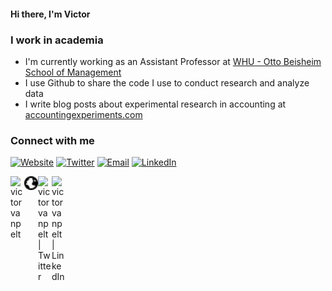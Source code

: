 #### Hi there, I'm Victor

### I work in academia
- I'm currently working as an Assistant Professor at <a href="https://www.whu.edu/en/faculty/victor-van-pelt/" target="_blank">WHU - Otto Beisheim School of Management</a>
- I use Github to share the code I use to conduct research and analyze data
- I write blog posts about experimental research in accounting at <a href="https://www.accountingexperiments.com" target="_blank">accountingexperiments.com</a>

### Connect with me
[![Website](https://img.shields.io/website?label=victorvanpelt.com&style=for-the-badge&url=https%3A%2F%2Fcodestackr.com)](https://victorvanpelt.com)
[![Twitter](https://img.shields.io/badge/Twitter-1DA1F2?style=for-the-badge&logo=twitter&logoColor=white)](https://twitter.com/victorvanpelt)
[![Email](https://img.shields.io/badge/Microsoft_Outlook-0078D4?style=for-the-badge&logo=microsoft-outlook&logoColor=white)](mailto:victor.vanpelt@whu.edu)
[![LinkedIn](https://img.shields.io/badge/LinkedIn-0077B5?style=for-the-badge&logo=linkedin&logoColor=white)](https://www.linkedin.com/in/victorvanpelt/)






[<img align="left" alt="victorvanpelt" width="22px" src="https://camo.githubusercontent.com/0f3aa1f457bb92fbd2411761262ce1fb0f766ed74a4f4289bfc4a0b6024335d6/68747470733a2f2f6564656e742e6769746875622e696f2f537570657254696e7949636f6e732f696d616765732f7376672f656d61696c2e737667" />][email]
[<img align="left" alt="victorvanpelt" width="22px" src="https://raw.githubusercontent.com/iconic/open-iconic/master/svg/globe.svg" />][website]
[<img align="left" alt="victorvanpelt | Twitter" width="22px" src="https://camo.githubusercontent.com/35b0b8bfbd8840f35607fb56ad0a139047fd5d6e09ceb060c5c6f0a5abd1044c/68747470733a2f2f6564656e742e6769746875622e696f2f537570657254696e7949636f6e732f696d616765732f7376672f747769747465722e737667" />][twitter]
[<img align="left" alt="victorvanpelt | LinkedIn" width="22px" src="https://camo.githubusercontent.com/c8a9c5b414cd812ad6a97a46c29af67239ddaeae08c41724ff7d945fb4c047e5/68747470733a2f2f6564656e742e6769746875622e696f2f537570657254696e7949636f6e732f696d616765732f7376672f6c696e6b6564696e2e737667" />][linkedin]

[email]: mailto:victor.vanpelt@whu.edu
[website]: https://www.victorvanpelt.com
[linkedin]: https://www.linkedin.com/in/victorvanpelt/
[twitter]: https://www.twitter.com/victorvanpelt